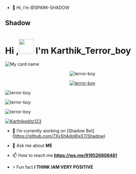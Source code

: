 - 👋 Hi, I’m @SPARK-SHADOW
## Shadow

# Hi ,<a href="Hey"><img src="https://raw.githubusercontent.com/TOXIC-DEVIL/TOXIC-DEVIL/TOXIC-DEVIL-OFFICIAL/media/Hi.gif" width="48px"></a> I'm Karthik_Terror_boy&nbsp;

![My card name](https://cardivo.vercel.app/api?name=KARTHIK_TERROR-%20BOY&description=Hi,%20I'm%20a%20moderate%20Developer%20😎&image=https://i.imgur.com/NyoTgJE.pngbackgroundColor=%23ecf0f1&github=terror-boy&&pattern=leaf&colorPattern=%25eaeaea)

<p align="center"> <img src="https://komarev.com/ghpvc/?username=terror-boy&label=Profile%20views&color=0e75b6&style=flat" alt="terror-boy" /> </p>

<p align="center"> <a href="https://github.com/ryo-ma/github-profile-trophy"><img src="https://github-profile-trophy.vercel.app/?username=terror-boy" alt="terror-boy" /></a> </p>

<p align="center">

<p><img align="center" src="https://github-readme-stats.vercel.app/api/top-langs?username=terror-boy&show_icons=true&theme=dark&locale=en&layout=compact" alt="terror-boy" /></p>

<p align="center">

<p><img align="center" src="https://github-readme-stats.vercel.app/api?username=terror-boy&show_icons=true&theme=dark&locale=en" alt="terror-boy" /></p>

<p><img align="center" src="https://github-readme-streak-stats.herokuapp.com/?user=terror-boy&theme=dark" alt="terror-boy" /></p>

</p>

<p align="left"> <a href="https://twitter.com/Karthikeditz123" target="blank"><img src="https://img.shields.io/twitter/follow/Karthikeditz123?logo=twitter&style=for-the-badge" alt="Karthikeditz123" /></a> </p>

- 🔭 I’m currently working on [Shadow Bot] (https://github.com/7XxShAdoWxX7/Shadow)

- 💬 Ask me about **ME**

- 📫 How to reach me **https://wa.me/919526808481**

- ⚡ Fun fact **I THINK IAM VERY POSITIVE**

<!---
7XxShAdoWxX7/7XxShAdoWxX7 is a ✨ special ✨ repository because its `README.md` (this file) appears on your GitHub profile.
You can click the Preview link to take a look at your changes.
--->
